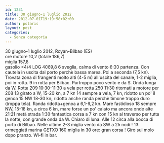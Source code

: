 ```yaml
---
id: 1231
title: 30 giugno-1 luglio 2012
date: 2012-07-01T19:19:58+02:00
author: polaris
layout: post
categories:
  - Senza categoria
---
```

30 giugno-1 luglio 2012, Royan-Bilbao (ES)  
ore motore 10,2 (totale 186,7)  
miglia 157,8  
gasolio <4/4 LOG 4069,8 6 sveglia, calma di vento 6:30 partenza. Con cautela in uscita dal porto perchè bassa marea. Poi a seconda (7,5 kn). Trovata zona di frangenti molto alti (4-5 m) all'uscita del canale, 1-2 miglia, poi in rotta. 9 in rotta per Bilbao. Purtroppo poco vento e da S. Onda lunga da W. Rotta 209 10:30-11:30 a vela per rotta 250 11:30 ritornati a motore per 208 13 girato a W, 15-20 kn, a 7 kn 14 sempre a vela, 7 kn, ridotto un po' il genoa 15 NW 18-30 kn, ridotto anche randa perchè timone troppo duro (troppa tela). Randa ridotta+genoa a 6,1-6,2 kn. Mare fastidioso 18 sempre NW, 15-18 kn, a circa 6 kn, mare forse un po' calato ma ancora onde alte 21:21 metà strada 1:30 fantastica corsa a 7 kn con 15 kn al traverso per tutta la notte, con grande onda da W. Chiaro di luna. Alle 12 circa alla bocca di porto di Bilbao. Nelle ultime 2-3 miglia vento da SW a 25 nodi ! 13 ormeggiati marina GETXO 160 miglia in 30 ore: gran corsa ! Giro sul molo dopo pranzo. Wi-fi in bar.